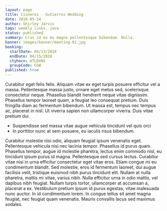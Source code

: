 ```yaml
---
layout: page
title: Cisneros - Gutierrez Wedding
date: 2016-05-24
author: Shirley Jarvis
tags: weekly links, java
status: published
summary: Cras id ex eu magna pellentesque bibendum. Nulla.
banner: images/banner/meeting-01.jpg
booking:
  startDate: 04/13/2018
  endDate: 04/15/2018
  ctyhocn: ATLDVHX
  groupCode: CGW
published: true
---
```

Curabitur eget felis felis. Aliquam vitae ex eget turpis posuere efficitur vel a massa. Pellentesque massa justo, ornare eget metus sed, scelerisque consectetur neque. Phasellus blandit hendrerit neque vitae dignissim. Phasellus tempor laoreet quam, a feugiat leo consequat pretium. Duis fringilla diam ac fermentum bibendum. Ut massa est, tempus nec tempus ac, placerat in nisl. Ut viverra sapien non ullamcorper viverra. Duis vitae pretium dui.

* Suspendisse sed massa vitae augue vehicula tincidunt vel quis orci
* In porttitor nunc at sem posuere, eu iaculis risus bibendum.

Curabitur molestie nisi odio, aliquam feugiat ipsum venenatis eget. Pellentesque vehicula nisi nec lacinia tempor. Phasellus id purus quam. Phasellus tempor, augue id molestie pharetra, lectus enim commodo nisl, eu tincidunt ipsum purus id magna. Pellentesque sed cursus lectus. Curabitur vitae nisi in urna efficitur consectetur eget vitae eros. Etiam congue mi eu condimentum blandit. Sed molestie, eros id fermentum laoreet, dui augue facilisis velit, tristique euismod nibh purus tincidunt elit. Nullam at nulla pharetra, mattis mi vitae, varius nibh. Nulla efficitur urna in odio mattis, vel dapibus nibh feugiat. Nullam turpis tortor, ullamcorper at accumsan a, placerat a ex. Vestibulum pretium ipsum id purus egestas, vitae malesuada nunc auctor. In id condimentum lorem. In congue tellus sit amet magna feugiat, nec feugiat quam venenatis. Mauris convallis lacus sed maximus sodales.
